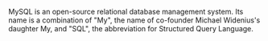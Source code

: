 MySQL is an open-source relational database management system. Its name is a combination of "My", the name of co-founder Michael Widenius's daughter My, and "SQL", the abbreviation for Structured Query Language.